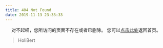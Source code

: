 ```yaml
---
title: 404 Not Found
date: 2019-11-13 23:33:33
---
```


<center>
对不起喵，您所访问的页面不存在或者已删除。
您可以<a href="https://holibert.github.io>">点击此处</a>返回首页。
</center>

<blockquote class="blockquote-center">
    HoliBert
</blockquote>